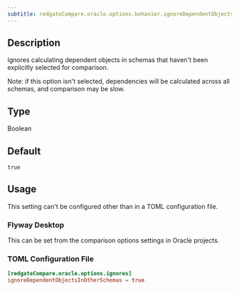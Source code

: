 ```yaml
---
subtitle: redgateCompare.oracle.options.behavior.ignoreDependentObjectsInOtherSchemas
---
```


## Description

Ignores calculating dependent objects in schemas that haven't been explicitly selected for comparison.

Note: if this option isn't selected, dependencies will be calculated across all schemas, and comparison may be slow.

## Type

Boolean

## Default

`true`

## Usage

This setting can't be configured other than in a TOML configuration file.

### Flyway Desktop

This can be set from the comparison options settings in Oracle projects.

### TOML Configuration File

```toml
[redgateCompare.oracle.options.ignores]
ignoreDependentObjectsInOtherSchemas = true
```
